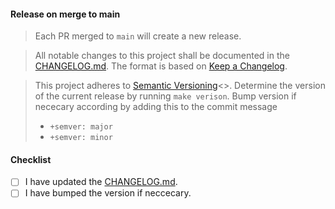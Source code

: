 #### Release on merge to main

> Each PR merged to `main` will create a new release.

> All notable changes to this project shall be documented in the [CHANGELOG.md](../CHANGELOG.md).
> The format is based on [Keep a Changelog](https://keepachangelog.com/en/1.0.0/).

> This project adheres to [Semantic Versioning](https://semver.org/spec/v2.0.0.html)<>.
> Determine the version of the current release by running `make verison`.
> Bump version if nececary according by adding this to the commit message
> - `+semver: major`
> - `+semver: minor`

#### Checklist

- [ ] I have updated the [CHANGELOG.md](../CHANGELOG.md).
- [ ] I have bumped the version if neccecary.
